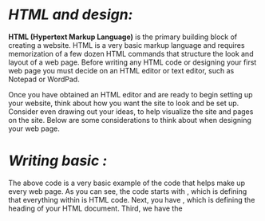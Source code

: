 # *HTML and design:*

**HTML (Hypertext Markup Language)** is the primary building block of creating a 
website. HTML is a very basic markup language and requires memorization of a 
few dozen HTML commands that structure the look and layout of a web page. Before 
writing any HTML code or designing your first web page
 you must decide on an HTML editor or text editor, such as Notepad or WordPad.

Once you have obtained an HTML editor and are ready to begin setting up your 
website, think about how you want the site to look and be set up.
 Consider even drawing out your ideas, to help visualize the site 
 and pages on the site. Below are some considerations to think about
  when designing your web page.

  # *Writing basic :*
The above code is a  very basic example of the code that helps make up every web page.
 As you can see, the code starts with <html>, which is defining that everything within <html> is HTML code.
      Next, you have <head>, which is defining the heading of your HTML document. Third, we have the <title> section
           within <head>, which defines the web page title that is displayed at the top of the Internet browser window. 
               Finally, the <body> section contains what is shown on the web page.

Below is additional code that can be placed in the <body> section of the code
    
    to help familiarize you with some of the most commonly used HTML commands.

     *WireFrames*:

     A wireframe is a simple sketch of the key information that needs to go on each page of a
site. It shows the hierarchy of the information and how much space it might require.

# Html5 Layout:

  HTML5 introduces a new set of elements that allow you to divide up the
parts of a page. The names of these elements indicate the kind of content
you will find in them. They are still subject to change, but that has not
stopped many web page authors using them already

![](https://www.mrc-productivity.com/forum/images/semantics.jpg)


    
